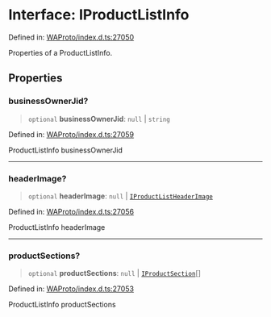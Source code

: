 # Interface: IProductListInfo

Defined in: [WAProto/index.d.ts:27050](https://github.com/Fokusdotid/bail/blob/fcd0cec6f26de1fb545eb2e03fa5c63fbad99d3d/WAProto/index.d.ts#L27050)

Properties of a ProductListInfo.

## Properties

### businessOwnerJid?

> `optional` **businessOwnerJid**: `null` \| `string`

Defined in: [WAProto/index.d.ts:27059](https://github.com/Fokusdotid/bail/blob/fcd0cec6f26de1fb545eb2e03fa5c63fbad99d3d/WAProto/index.d.ts#L27059)

ProductListInfo businessOwnerJid

***

### headerImage?

> `optional` **headerImage**: `null` \| [`IProductListHeaderImage`](IProductListHeaderImage.md)

Defined in: [WAProto/index.d.ts:27056](https://github.com/Fokusdotid/bail/blob/fcd0cec6f26de1fb545eb2e03fa5c63fbad99d3d/WAProto/index.d.ts#L27056)

ProductListInfo headerImage

***

### productSections?

> `optional` **productSections**: `null` \| [`IProductSection`](IProductSection.md)[]

Defined in: [WAProto/index.d.ts:27053](https://github.com/Fokusdotid/bail/blob/fcd0cec6f26de1fb545eb2e03fa5c63fbad99d3d/WAProto/index.d.ts#L27053)

ProductListInfo productSections
